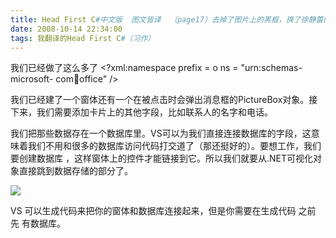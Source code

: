 ```yaml
---
title: Head First C#中文版  图文皆译  （page17）去掉了图片上的黑框，换了徐静蕾的字体
date: 2008-10-14 22:34:00
tags: 我翻译的Head First C#（习作）
---
```

我们已经做了这么多了  <?xml:namespace prefix = o ns = "urn:schemas-microsoft-
com:office:office" />

我们已经建了一个窗体还有一个在被点击时会弹出消息框的PictureBox对象。接下来，我们需要添加卡片上的其他字段，比如联系人的名字和电话。

我们把那些数据存在一个数据库里。VS可以为我们直接连接数据库的字段，这意味着我们不用和很多的数据库访问代码打交道了（那还挺好的）。要想工作，我们要创建数据库
，这样窗体上的控件才能链接到它。所以我们就要从.NET可视化对象直接跳到数据存储的部分了。

![](https://p-blog.csdn.net/images/p_blog_csdn_net/cuipengfei1/EntryImages/20081014/%E6%88%AA%E5%9B%BE00633596204572533750.jpg)

VS  可以生成代码来把你的窗体和数据库连接起来，但是你需要在生成代码  之前  先  有数据库。



